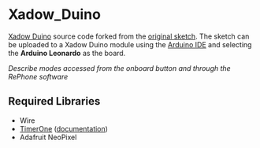 # Xadow_Duino
[Xadow Duino](https://wiki.seeedstudio.com/Xadow_Duino/) source code forked from the [original sketch](https://github.com/WayenWeng/Xadow_Duino/). The sketch can be uploaded to a Xadow Duino module using the [Arduino IDE](https://www.arduino.cc/en/software) and selecting the **Arduino Leonardo** as the board.

*Describe modes accessed from the onboard button and through the RePhone software* 

## Required Libraries
* Wire
* [TimerOne](https://github.com/PaulStoffregen/TimerOne) ([documentation](https://www.pjrc.com/teensy/td_libs_TimerOne.html))
* Adafruit NeoPixel
